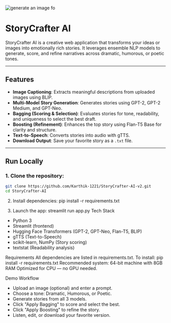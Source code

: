 
![generate an image fo](https://github.com/user-attachments/assets/c5b67f3e-0f48-49d3-8ed9-d760a310888b)

#  StoryCrafter AI

StoryCrafter AI is a creative web application that transforms your ideas or images into emotionally rich stories. It leverages ensemble NLP models to generate, score, and refine narratives across dramatic, humorous, or poetic tones.

---

##  Features

- **Image Captioning**: Extracts meaningful descriptions from uploaded images using BLIP.
- **Multi-Model Story Generation**: Generates stories using GPT-2, GPT-2 Medium, and GPT-Neo.
- **Bagging (Scoring & Selection)**: Evaluates stories for tone, readability, and uniqueness to select the best draft.
- **Boosting (Refinement)**: Enhances the top story using Flan-T5 Base for clarity and structure.
- **Text-to-Speech**: Converts stories into audio with gTTS.
- **Download Output**: Save your favorite story as a `.txt` file.

---

##  Run Locally

### 1. Clone the repository:
```bash
git clone https://github.com/Karthik-1221/StoryCrafter-AI-v2.git
cd StoryCrafter-AI
```

2. Install dependencies:
   pip install -r requirements.txt

3. Launch the app:
   streamlit run app.py
Tech Stack
- Python 3
- Streamlit (frontend)
- Hugging Face Transformers (GPT-2, GPT-Neo, Flan-T5, BLIP)
- gTTS (Text-to-Speech)
- scikit-learn, NumPy (Story scoring)
- textstat (Readability analysis)

Requirements
All dependencies are listed in requirements.txt. To install:
pip install -r requirements.txt
Recommended system: 64-bit machine with 8GB RAM
Optimized for CPU — no GPU needed.
 
Demo Workflow
- Upload an image (optional) and enter a prompt.
- Choose a tone: Dramatic, Humorous, or Poetic.
- Generate stories from all 3 models.
- Click "Apply Bagging" to score and select the best.
- Click "Apply Boosting" to refine the story.
- Listen, edit, or download your favorite version.





   
